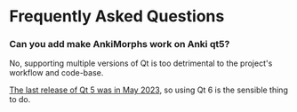 # Frequently Asked Questions

### Can you add make AnkiMorphs work on Anki qt5?

No, supporting multiple versions of Qt is too detrimental to the project's workflow and code-base.

[The last release of Qt 5 was in May 2023](https://www.qt.io/blog/the-conversion-program-is-ending), so using Qt 6 is
the sensible thing to do. 